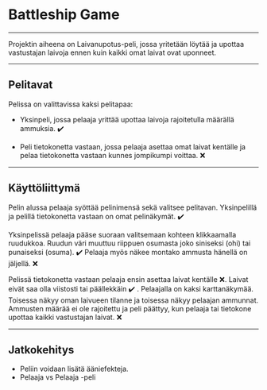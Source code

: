 # Battleship Game

---

Projektin aiheena on Laivanupotus-peli, jossa yritetään löytää ja upottaa vastustajan laivoja ennen kuin kaikki omat laivat ovat uponneet.

---

## Pelitavat

Pelissa on valittavissa kaksi pelitapaa:

- Yksinpeli, jossa pelaaja yrittää upottaa laivoja rajoitetulla määrällä ammuksia. :heavy_check_mark:

- Peli tietokonetta vastaan, jossa pelaaja asettaa omat laivat kentälle ja pelaa tietokonetta vastaan kunnes jompikumpi voittaa. :x:

---

## Käyttöliittymä

Pelin alussa pelaaja syöttää pelinimensä sekä valitsee pelitavan. Yksinpelillä ja pelillä tietokonetta vastaan on omat pelinäkymät. :heavy_check_mark:

Yksinpelissä pelaaja pääse suoraan valitsemaan kohteen klikkaamalla ruudukkoa. Ruudun väri muuttuu riippuen osumasta joko siniseksi (ohi) tai punaiseksi (osuma). :heavy_check_mark: Pelaaja myös näkee montako ammusta hänellä on jäljellä. :x:

Pelissä tietokonetta vastaan pelaaja ensin asettaa laivat kentälle :x:. Laivat eivät saa olla viistosti tai päällekkäin :heavy_check_mark: . Pelaajalla on kaksi karttanäkymää. Toisessa näkyy oman laivueen tilanne ja toisessa näkyy pelaajan ammunnat. Ammusten määrää ei ole rajoitettu ja peli päättyy, kun pelaaja tai tietokone upottaa kaikki vastustajan laivat. :x:  

---

## Jatkokehitys

 - Peliin voidaan lisätä ääniefekteja. 
 - Pelaaja vs Pelaaja -peli 